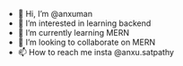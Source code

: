- 👋 Hi, I’m @anxuman
- 👀 I’m interested in learning backend
- 🌱 I’m currently learning MERN
- 💞️ I’m looking to collaborate on MERN
- 📫 How to reach me insta @anxu.satpathy

<!---
anxuman/anxuman is a ✨ special ✨ repository because its `README.md` (this file) appears on your GitHub profile.
You can click the Preview link to take a look at your changes.
--->
